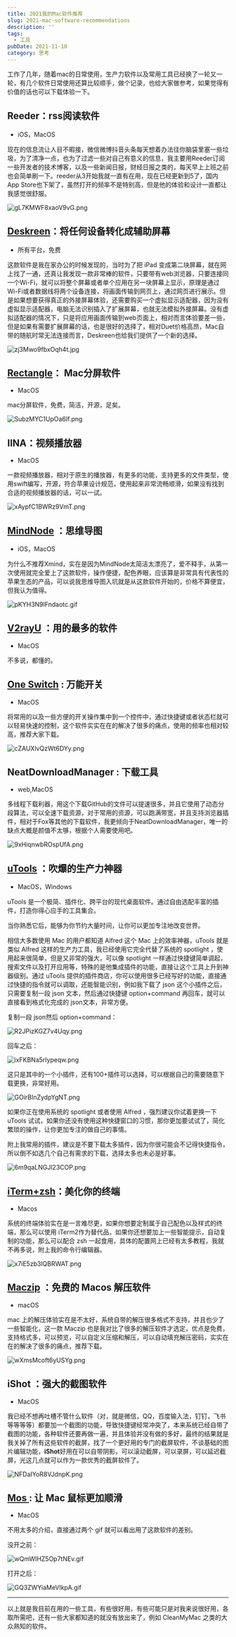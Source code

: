```yaml
---
title: 2021我的Mac软件推荐
slug: 2021-mac-software-recommendations
description: ''
tags:
  - 工具
pubDate: 2021-11-10
category: 思考
---
```


工作了几年，随着mac的日常使用，生产力软件以及常用工具已经换了一轮又一轮，有几个软件日常使用还算比较顺手，做个记录，也给大家做参考，如果觉得有价值的话也可以下载体验一下。


## Reeder：rss阅读软件

- iOS，MacOS

现在的信息流让人目不暇接，微信微博抖音头条每天想着办法往你脑袋里塞一些垃圾，为了清净一点，也为了过滤一些对自己有意义的信息，我主要用Reeder订阅一些开发者的技术博客，以及一些新闻日报，财经日报之类的，每天早上上班之前也会简单刷一下。reeder从3开始我就一直有在用，现在已经更新到5了，国内App Store也下架了，虽然打开的频率不是特别高，但是他的体验和设计一直都让我感觉很舒服。


![gL7KMWF8xaoV9vG.png](https://image.xcanoe.top/blog/ac6dcb2baafbcc75e4493dc8fa68db68.png)


## [Deskreen](https://deskreen.com/)：将任何设备转化成辅助屏幕

- 所有平台，免费

这款软件是我在家办公的时候发现的，当时为了把 iPad 变成第二块屏幕，就在网上找了一通，还真让我发现一款非常棒的软件，只要带有web浏览器，只要连接同一个Wi-Fi，就可以将整个屏幕或者单个应用在另一块屏幕上显示，原理是通过Wi-Fi或者数据线将两个设备连接，将画面传输到网页上，通过网页进行展示。但是如果想要获得真正的外接屏幕体验，还需要购买一个虚拟显示适配器，因为没有虚拟显示适配器，电脑无法识别插入了扩展屏幕，也就无法模拟外接屏幕。没有虚拟适配器的情况下，只是将应用画面传输到web页面上，相对而言体验要差一些，但是如果有需要扩展屏幕的话，也是很好的选择了，相对Duet价格高昂，Mac自带的随航时常无法连接而言，Deskreen也给我们提供了一个新的选择。


![zj3Mwo9fbxOqh4t.jpg](https://image.xcanoe.top/blog/4b6c348ab0ed281c6f02fcc1ad8aa2d3.jpg)


## [Rectangle](https://rectangleapp.com/)： Mac分屏软件

- MacOS

mac分屏软件，免费，简洁，开源，足矣。


![SubzMYC1UpOa6If.png](https://image.xcanoe.top/blog/eeeb89ebb4c54d4d585e2b7048418711.png)


## IINA：视频播放器

- MacOS

一款视频播放器，相对于原生的播放器，有更多的功能，支持更多的文件类型，使用swift编写，开源，符合苹果设计规范，使用起来非常流畅顺滑，如果没有找到合适的视频播放器的话，可以一试。


![xAypfC1BWRz9VmT.png](https://image.xcanoe.top/blog/52c10c40c2e4d428573d14212ab7decd.png)


## [MindNode](https://mindnode.com/) ：思维导图

- iOS，MacOS

为什么不推荐Xmind，实在是因为MindNode太简洁太漂亮了，爱不释手，从第一次使用就完全爱上了这款软件，操作便捷，配色养眼，应该算是非常具有代表性的苹果生态的产品，可以说我思维导图入坑就是从这款软件开始的，价格不算便宜，但我认为值得。


![pKYH3N9lFndaotc.gif](https://image.xcanoe.top/blog/098840726e65a95bccc13ca91d7f2594.gif)


## [V2rayU](https://github.com/yanue/V2rayU) ：用的最多的软件

- MacOS

不多说，都懂的。


## [One Switch](https://fireball.studio/oneswitch/) : 万能开关

- MacOS

将常用的以及一些方便的开关操作集中到一个控件中，通过快捷键或者状态栏就可以轻易快速的控制，这个软件实实在在的解决了很多的痛点，使用的频率也相对较高，推荐大家下载。


![cZAUXlvQzWt6DYy.png](https://image.xcanoe.top/blog/7036eca76a0590a4d19a4bda07a1699a.png)


## NeatDownloadManager : 下载工具

- web,MacOS

多线程下载利器，用这个下载GitHub的文件可以提速很多，并且它使用了动态分段算法，可以全速下载资源，对于常用的资源，可以跑满带宽，并且支持浏览器插件，相对于Fox等其他的下载软件，我更倾向于NeatDownloadManager，唯一的缺点大概是颜值不太够，根据个人需要使用吧。


![9xHiqnwbROspUfA.png](https://image.xcanoe.top/blog/d5675a78b449004c50649267b0e9d6e0.png)


## [uTools](https://u.tools/) ：吹爆的生产力神器

- MacOS，Windows

uTools 是一个极简、插件化、跨平台的现代桌面软件。通过自由选配丰富的插件，打造你得心应手的工具集合。


当你熟悉它后，能够为你节约大量时间，让你可以更加专注地改变世界。


相信大多数使用 Mac 的用户都知道 Alfred 这个 Mac 上的效率神器，uTools 就是类似 Alfred 这样的生产力工具，我已经使用它完全代替了系统的 spotlight ，使用起来很简单，但是又非常的强大，可以像 spotlight 一样通过快捷键简单调起，搜索文件以及打开应用等，特殊的是他集成插件的功能，直接让这个工具上升到神器级别。通过 uTools 提供的插件商店，你可以使用很多已经写好的功能，直接通过快捷的指令就可以调取，还能智能识别，例如我下载了 json 这个小插件之后，只需要复制一段 json 文本，然后通过快捷键 option+command 再回车，就可以直接看到格式化完成的 json文本，非常方便。


复制一段 json然后  option+command：


![R2JPizKGZ7v4Uqy.png](https://image.xcanoe.top/blog/7a7d846827decd9ce08ad481a5aa3a80.png)


回车之后：


![ixFKBNa5rlypeqw.png](https://image.xcanoe.top/blog/0ca2390fb3b70dc22dab786c4333eb1d.png)


这只是其中的一个小插件，还有100+插件可以选择，可以根据自己的需要随意下载更换，非常好用。


![GOirBInZydpYgNT.png](https://image.xcanoe.top/blog/3335d82210e264c6589d26c10aad8751.png)


如果你正在使用系统的 spotlight 或者使用 Alfred ，强烈建议你试着更换一下 uTools 试试，如果你还没有使用这种快捷窗口的习惯，那你更加要试试了，简化繁琐的操作，让你更加专注的做自己的事情。


附上我常用的插件，建议是不要下载太多插件，因为你很可能会不记得快捷指令，所以倒不如选几个自己有需求的下载，选择太多也未必是好事。


![6m9qaLNGJl23COP.png](https://image.xcanoe.top/blog/a410e4df38062ddb5cb2e52e1f5bc1a6.png)


## [iTerm+zsh](https://sspai.com/post/63241)：美化你的终端

- Macos

系统的终端体验实在是一言难尽更，如果你想要定制属于自己配色以及样式的终端，那么可以使用 iTerm2作为替代品，如果你还想要加上一些智能提示，自动复制的功能，那么可以配合 zsh 一起食用，具体的配置网上已经有太多教程，我就不再多说，附上我的命令行编辑器。


![x7iE5zb3lQBRWAT.png](https://image.xcanoe.top/blog/2337bb29936bdd25991b88bd111de0b2.png)


## [Maczip](https://maczip.cn/?locale=zh-CN) ：免费的 Macos 解压软件

- macOS

mac 上的解压体验实在是不太好，系统自带的解压很多格式不支持，并且也少了一些智能化，这一款 Maczip 也是我对比了很多的解压软件才选定，优点是免费，支持格式多，可以预览，可以自定义压缩和解压，可以自动填充解压密码，实实在在的解决了很多的痛点，推荐下载。


![wXmsMcoft6yUSYg.png](https://image.xcanoe.top/blog/10c87436152e5f5bae6a6d664bca1164.png)


## iShot ：强大的截图软件

- MacOS

我已经不想再吐槽不管什么软件（对，就是微信，QQ，百度输入法，钉钉，飞书等等等等）都要加一个截图的功能，导致快捷键经常冲突了，本来系统已经自带了截图的功能，各种软件还要再做一遍，并且体验并没有做的多好，最终的结果就是我关掉了所有这些软件的截屏，找了一个更好用的专门的截屏软件，不谈基础的图片编辑功能，**iShot**好用在可以自带阴影，可以滚动截屏，可以录屏，可以延迟截屏，光这几点就可以作为一款优秀的截屏软件了。


![NFDaIYoR8VJdnpK.png](https://image.xcanoe.top/blog/3be6ada483fccf6e59b28e58f9c02a53.png)


## [Mos ](https://mos.caldis.me/?from=MosApplication&version=3.1.0) : 让 Mac 鼠标更加顺滑

- MacOS

不用太多的介绍，直接通过两个 gif 就可以看出用了这款软件的差别。


没开之前：


![wQmWlHZ5Op7tNEv.gif](https://image.xcanoe.top/blog/29da38dba28de2e745ba6237c11d865f.gif)


打开之后：


![GQ3ZWYiaMeVlkpA.gif](https://image.xcanoe.top/blog/ff974a86665d169d0786880a605a9592.gif)


---


以上就是我目前在用的一些工具，有些很好用，有些可能只是对我来说很好用，各取所需吧，还有一些大家都知道的就没有放出来了，例如 CleanMyMac 之类的大众熟知的软件。
